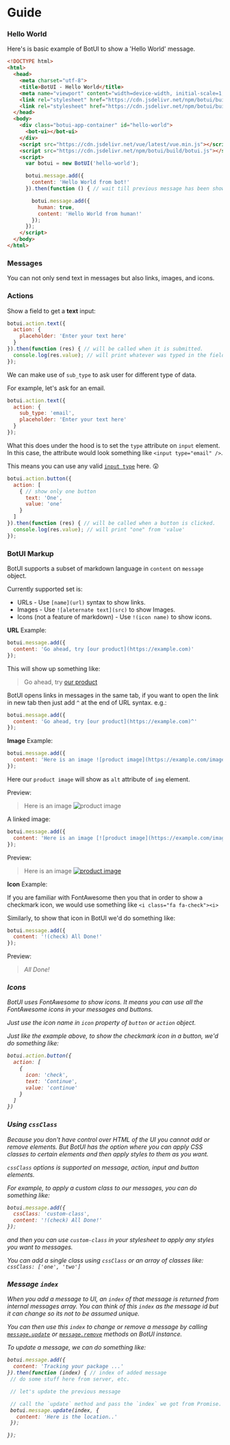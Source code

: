 

# Guide


### Hello World

Here's is basic example of BotUI to show a 'Hello World' message.


```html
<!DOCTYPE html>
<html>
  <head>
    <meta charset="utf-8">
    <title>BotUI - Hello World</title>
    <meta name="viewport" content="width=device-width, initial-scale=1, maximum-scale=1">
    <link rel="stylesheet" href="https://cdn.jsdelivr.net/npm/botui/build/botui.min.css" />
    <link rel="stylesheet" href="https://cdn.jsdelivr.net/npm/botui/build/botui-theme-default.css" />
  </head>
  <body>
    <div class="botui-app-container" id="hello-world">
      <bot-ui></bot-ui>
    </div>
    <script src="https://cdn.jsdelivr.net/vue/latest/vue.min.js"></script>
    <script src="https://cdn.jsdelivr.net/npm/botui/build/botui.js"></script>
    <script>
      var botui = new BotUI('hello-world');

      botui.message.add({
        content: 'Hello World from bot!'
      }).then(function () { // wait till previous message has been shown.

        botui.message.add({
          human: true,
          content: 'Hello World from human!'
        });
      });
    </script>
  </body>
</html>
```


### Messages

You can not only send text in messages but also links, images, and icons.

### Actions

Show a field to get a **text** input:

```javascript
botui.action.text({
  action: {
    placeholder: 'Enter your text here'
  }
}).then(function (res) { // will be called when it is submitted.
  console.log(res.value); // will print whatever was typed in the field.
});
```

We can make use of `sub_type` to ask user for different type of data.

For example, let's ask for an email.

```javascript
botui.action.text({
  action: {
    sub_type: 'email',
    placeholder: 'Enter your text here'
  }
});
```

What this does under the hood is to set the `type` attribute on `input` element. In this case, the attribute would look something like `<input type="email" />`.

This means you can use any valid <a href="https://developer.mozilla.org/en/docs/Web/HTML/Element/input#Form_%3Cinput%3E_types">`input type`</a> here. 😲

```javascript
botui.action.button({
  action: [
    { // show only one button
      text: 'One',
      value: 'one'
    }
  ]
}).then(function (res) { // will be called when a button is clicked.
  console.log(res.value); // will print "one" from 'value'
});
```

### BotUI Markup

BotUI supports a subset of markdown language in `content` on `message` object.

Currently supported set is:

- URLs - Use `[name](url)` syntax to show links.
- Images - Use `![aleternate text](src)` to show Images.
- Icons (not a feature of markdown) - Use `!(icon name)` to show icons.

**URL** Example:

```javascript
botui.message.add({
  content: 'Go ahead, try [our product](https://example.com)'
});
```

This will show up something like:

> Go ahead, try [our product](https://example.com)

BotUI opens links in messages in the same tab, if you want to open the link in new tab then just add `^` at the end of URL syntax. e.g.:

```javascript
botui.message.add({
  content: 'Go ahead, try [our product](https://example.com)^'
});
```

**Image** Example:

```javascript
botui.message.add({
  content: 'Here is an image ![product image](https://example.com/image.png)'
});
```

Here our `product image` will show as `alt` attribute of `img` element.

Preview:

> Here is an image ![product image](https://example.com/image.png)

A linked image:

```javascript
botui.message.add({
  content: 'Here is an image [![product image](https://example.com/image.png)](https://example.com/product.html)'
});
```

Preview:
> Here is an image [![product image](https://example.com/image.png)](https://example.com/product.html)


**Icon** Example:

If you are familiar with FontAwesome then you that in order to show a checkmark icon, we would use something like `<i class="fa fa-check"><i>`


Similarly, to show that icon in BotUI we'd do something like:

```javascript
botui.message.add({
  content: '!(check) All Done!'
});
```

Preview:

> <i class="fa fa-check"><i> All Done!

### Icons

BotUI uses FontAwesome to show icons. It means you can use all the FontAwesome icons in your messages and buttons.

Just use the icon name in `icon` property of `button` or `action` object.

Just like the example above, to show the checkmark icon in a button, we'd do something like:

```javascript
botui.action.button({
  action: [
    {
      icon: 'check',
      text: 'Continue',
      value: 'continue'
    }
  ]
})
```


### Using `cssClass`

Because you don't have control over HTML of the UI you cannot add or remove elements. But BotUI has the option where you can apply CSS classes to certain elements and then apply styles to them as you want.

`cssClass` options is supported on message, action, input and button elements.

For example, to apply a custom class to our messages, you can do something like:

```javascript
botui.message.add({
  cssClass: 'custom-class',
  content: '!(check) All Done!'
});
```

and then you can use `custom-class` in your stylesheet to apply any styles you want to messages.

You can add a single class using `cssClass` or an array of classes like: `cssClass: ['one', 'two']`

### Message `index`

When you add a message to UI, an `index` of that message is returned from internal messages array.
You can think of this `index` as the message id but it can change so its not to be assumed unique.


You can then use this `index` to change or remove a message by calling [`message.update`](reference.md#botui.message.update) or [`message.remove`](reference.md#botui.message.remove) methods on BotUI instance.

To update a message, we can do something like:

```javascript
botui.message.add({
  content: 'Tracking your package ...'
}).then(function (index) { // index of added message
 // do some stuff here from server, etc.

 // let's update the previous message

 // call the `update` method and pass the `index` we got from Promise.
 botui.message.update(index, {
   content: 'Here is the location..'
 });

});
```
